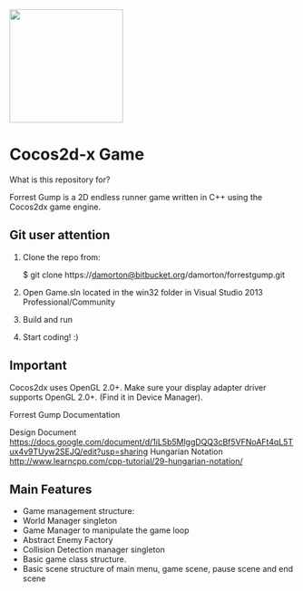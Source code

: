 <img src="http://www.cocos2d-x.org/attachments/801/cocos2dx_portrait.png" width=200>

Cocos2d-x Game 
==================

What is this repository for?

Forrest Gump is a 2D endless runner game written in C++ using the Cocos2dx game engine.


Git user attention
------------------

1. Clone the repo from:

	$ git clone https://damorton@bitbucket.org/damorton/forrestgump.git

	
2. Open Game.sln located in the win32 folder in Visual Studio 2013 Professional/Community
3. Build and run
4. Start coding! :) 

Important
---------
Cocos2dx uses OpenGL 2.0+. Make sure your display adapter driver supports OpenGL 2.0+. (Find it in Device Manager).

Forrest Gump Documentation

Design Document 	https://docs.google.com/document/d/1iL5b5MlggDQQ3cBf5VFNoAFt4qL5Tux4v9TUyw2SEJQ/edit?usp=sharing
Hungarian Notation	http://www.learncpp.com/cpp-tutorial/29-hungarian-notation/

Main Features
-------------

  * Game management structure: 
  * World Manager singleton
  * Game Manager to manipulate the game loop
  * Abstract Enemy Factory
  * Collision Detection manager singleton	
  * Basic game class structure.	
  * Basic scene structure of main menu, game scene, pause scene and end scene


